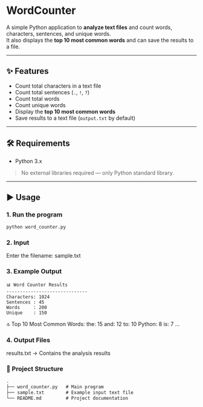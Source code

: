 # WordCounter

A simple Python application to **analyze text files** and count words, characters, sentences, and unique words.  
It also displays the **top 10 most common words** and can save the results to a file.

---

## ✨ Features
- Count total characters in a text file  
- Count total sentences (`.`, `!`, `?`)  
- Count total words  
- Count unique words  
- Display the **top 10 most common words**  
- Save results to a text file (`output.txt` by default)  

---

## 🛠 Requirements
- Python 3.x  
> No external libraries required — only Python standard library.

---

## ▶️ Usage

### 1. Run the program
```bash
python word_counter.py
```

### 2. Input

Enter the filename: sample.txt


### 3. Example Output
```backtick
📊 Word Counter Results
------------------------------
Characters: 1024
Sentences : 45
Words     : 200
Unique    : 150
```

🔝 Top 10 Most Common Words:
the: 15
and: 12
to: 10
Python: 8
is: 7
...


### 4. Output Files

results.txt → Contains the analysis results


### 📂 Project Structure
```markdown
.
├── word_counter.py   # Main program
├── sample.txt        # Example input text file
└── README.md         # Project documentation
```
